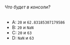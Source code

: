 ###### Что будет в консоли?

-   A: `20` и `62.83185307179586`
-   B: `20` и `NaN`
-   C: `20` и `63`
-   D: `NaN` и `63`
